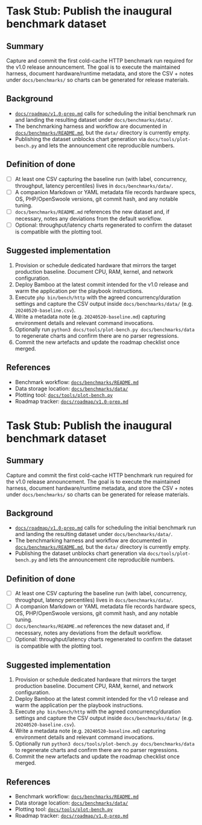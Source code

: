# Task Stub: Publish the inaugural benchmark dataset

## Summary

Capture and commit the first cold-cache HTTP benchmark run required for the v1.0
release announcement. The goal is to execute the maintained harness, document
hardware/runtime metadata, and store the CSV + notes under `docs/benchmarks/`
so charts can be generated for release materials.

## Background

- [`docs/roadmap/v1.0-prep.md`](../roadmap/v1.0-prep.md) calls for scheduling the
  initial benchmark run and landing the resulting dataset under
  `docs/benchmarks/data/`.
- The benchmarking harness and workflow are documented in
  [`docs/benchmarks/README.md`](../benchmarks/README.md), but the `data/`
  directory is currently empty.
- Publishing the dataset unblocks chart generation via
  `docs/tools/plot-bench.py` and lets the announcement cite reproducible numbers.

## Definition of done

- [ ] At least one CSV capturing the baseline run (with label, concurrency,
      throughput, latency percentiles) lives in `docs/benchmarks/data/`.
- [ ] A companion Markdown or YAML metadata file records hardware specs, OS,
      PHP/OpenSwoole versions, git commit hash, and any notable tuning.
- [ ] `docs/benchmarks/README.md` references the new dataset and, if necessary,
      notes any deviations from the default workflow.
- [ ] Optional: throughput/latency charts regenerated to confirm the dataset is
      compatible with the plotting tool.

## Suggested implementation

1. Provision or schedule dedicated hardware that mirrors the target production
   baseline. Document CPU, RAM, kernel, and network configuration.
2. Deploy Bamboo at the latest commit intended for the v1.0 release and warm the
   application per the playbook instructions.
3. Execute `php bin/bench/http` with the agreed concurrency/duration settings and
   capture the CSV output inside `docs/benchmarks/data/` (e.g.
   `20240520-baseline.csv`).
4. Write a metadata note (e.g. `20240520-baseline.md`) capturing environment
   details and relevant command invocations.
5. Optionally run `python3 docs/tools/plot-bench.py docs/benchmarks/data` to
   regenerate charts and confirm there are no parser regressions.
6. Commit the new artefacts and update the roadmap checklist once merged.

## References

- Benchmark workflow: [`docs/benchmarks/README.md`](../benchmarks/README.md)
- Data storage location: [`docs/benchmarks/data/`](../benchmarks/data)
- Plotting tool: [`docs/tools/plot-bench.py`](../tools/plot-bench.py)
- Roadmap tracker: [`docs/roadmap/v1.0-prep.md`](../roadmap/v1.0-prep.md)
# Task Stub: Publish the inaugural benchmark dataset

## Summary

Capture and commit the first cold-cache HTTP benchmark run required for the v1.0
release announcement. The goal is to execute the maintained harness, document
hardware/runtime metadata, and store the CSV + notes under `docs/benchmarks/`
so charts can be generated for release materials.

## Background

- [`docs/roadmap/v1.0-prep.md`](../roadmap/v1.0-prep.md) calls for scheduling the
  initial benchmark run and landing the resulting dataset under
  `docs/benchmarks/data/`.
- The benchmarking harness and workflow are documented in
  [`docs/benchmarks/README.md`](../benchmarks/README.md), but the `data/`
  directory is currently empty.
- Publishing the dataset unblocks chart generation via
  `docs/tools/plot-bench.py` and lets the announcement cite reproducible numbers.

## Definition of done

- [ ] At least one CSV capturing the baseline run (with label, concurrency,
      throughput, latency percentiles) lives in `docs/benchmarks/data/`.
- [ ] A companion Markdown or YAML metadata file records hardware specs, OS,
      PHP/OpenSwoole versions, git commit hash, and any notable tuning.
- [ ] `docs/benchmarks/README.md` references the new dataset and, if necessary,
      notes any deviations from the default workflow.
- [ ] Optional: throughput/latency charts regenerated to confirm the dataset is
      compatible with the plotting tool.

## Suggested implementation

1. Provision or schedule dedicated hardware that mirrors the target production
   baseline. Document CPU, RAM, kernel, and network configuration.
2. Deploy Bamboo at the latest commit intended for the v1.0 release and warm the
   application per the playbook instructions.
3. Execute `php bin/bench/http` with the agreed concurrency/duration settings and
   capture the CSV output inside `docs/benchmarks/data/` (e.g.
   `20240520-baseline.csv`).
4. Write a metadata note (e.g. `20240520-baseline.md`) capturing environment
   details and relevant command invocations.
5. Optionally run `python3 docs/tools/plot-bench.py docs/benchmarks/data` to
   regenerate charts and confirm there are no parser regressions.
6. Commit the new artefacts and update the roadmap checklist once merged.

## References

- Benchmark workflow: [`docs/benchmarks/README.md`](../benchmarks/README.md)
- Data storage location: [`docs/benchmarks/data/`](../benchmarks/data)
- Plotting tool: [`docs/tools/plot-bench.py`](../tools/plot-bench.py)
- Roadmap tracker: [`docs/roadmap/v1.0-prep.md`](../roadmap/v1.0-prep.md)
